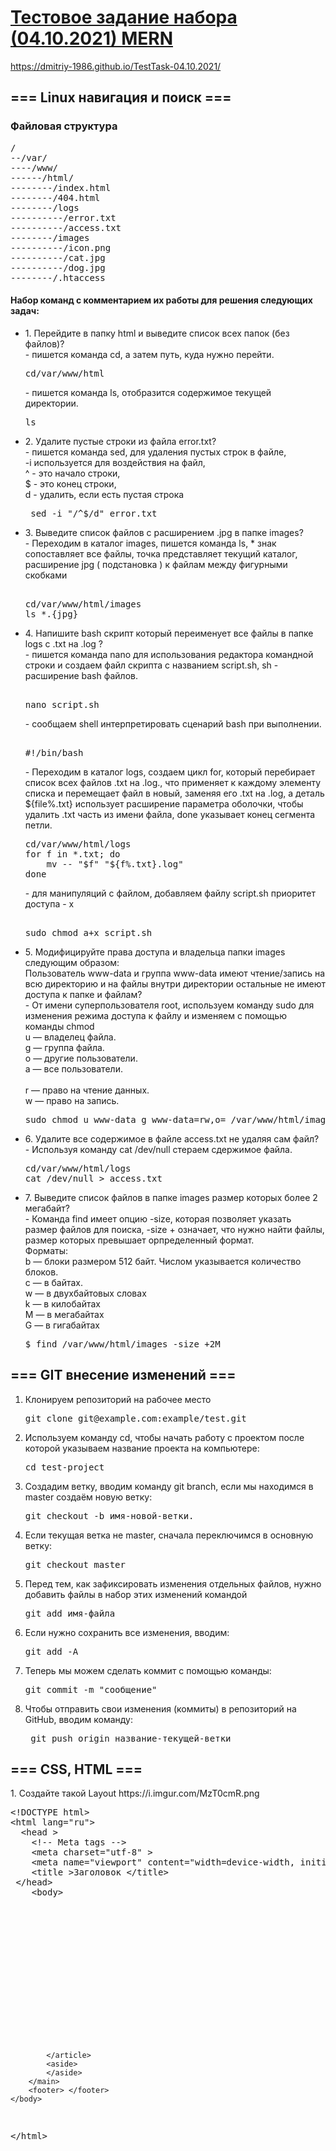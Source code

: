 <h1>
    <a href="https://sharing.clickup.com/t/h/11m9me5/ZZ3LLDGNAGTKLSG">Тестовое задание набора (04.10.2021) MERN </a>  
</h1>

https://dmitriy-1986.github.io/TestTask-04.10.2021/

<h2>
    === Linux навигация и поиск ===
</h2>
<h3>
    Файловая структура
</h3>
<pre>
/
--/var/
----/www/
------/html/
--------/index.html
--------/404.html
--------/logs
----------/error.txt
----------/access.txt
--------/images
----------/icon.png
----------/cat.jpg
----------/dog.jpg
--------/.htaccess
</pre>
<h4>
    Набор команд с комментарием их работы для решения следующих задач:
</h4>
<ul>
    <li>
        1. Перейдите в папку html и выведите список всех папок (без файлов)? <br>
        - пишется команда cd, а затем путь, куда нужно перейти. <br>
<pre>cd/var/www/html</pre>
        - пишется команда ls, отобразится содержимое текущей директории. <br>
<pre>ls</pre>
    </li>
    <li>
        2. Удалите пустые строки из файла error.txt?<br>
        - пишется команда sed, для удаления пустых строк в файле,<br> -i используется
        для воздействия на файл,<br> ^ - это начало строки,<br> $ - это конец строки,<br>
        d - удалить, если есть пустая строка<br>
<pre> sed -i "/^$/d" error.txt</pre>
    </li>
    <li>
        3. Выведите список файлов с расширением .jpg в папке images?<br>
        - Переходим в каталог images, пишется команда ls, * знак сопоставляет все файлы,
        точка представляет текущий каталог,  расширение jpg ( подстановка ) к файлам 
        между фигурными скобками 
<pre> 
cd/var/www/html/images
ls *.{jpg}
</pre>
    </li>
    <li>
        4. Напишите bash скрипт который переименует все файлы в папке logs с .txt на .log ?<br>
        - пишется команда nano для использования редактора командной строки и создаем файл скрипта
        с названием script.sh, sh - расширение bash файлов.<br>
<pre>        
nano script.sh     
</pre>
- сообщаем shell интерпретировать сценарий bash при выполнении.        
<pre>         
#!/bin/bash        
</pre>
- Переходим в каталог logs, создаем цикл for, который перебирает список всех файлов .txt на .log., 
что применяет к каждому элементу списка и перемещает файл в новый, заменяя его .txt на .log, а деталь ${file%.txt}
использует расширение параметра оболочки, чтобы удалить .txt часть из имени файла, done указывает конец сегмента петли.
<pre>
cd/var/www/html/logs
for f in *.txt; do
    mv -- "$f" "${f%.txt}.log"
done       
</pre>  
- для манипуляций с файлом, добавляем файлу script.sh приоритет доступа - x      
<pre>         
sudo chmod a+x script.sh       
</pre>        
    </li>
    <li>
        5. Модифицируйте права доступа и владельца папки images следующим образом: <br>
        Пользователь www-data и группа www-data имеют чтение/запись на всю директорию и на файлы внутри директории остальные не имеют доступа к папке и файлам?<br>
        - От имени суперпользователя root, используем команду sudo для изменения режима доступа к файлу и изменяем с помощью команды chmod<br>
        u — владелец файла.<br>
        g — группа файла.<br>
        o — другие пользователи.<br>
        a — все пользователи.<br><br>
        r — право на чтение данных.<br>
        w — право на запись.<br>
<pre>
sudo chmod u www-data g www-data=rw,o= /var/www/html/images
</pre>
    </li>
    <li>
        6. Удалите все содержимое в файле access.txt не удаляя сам файл?<br>
        - Используя команду cat /dev/null стераем сдержимое файла.<br>
<pre>
cd/var/www/html/logs
cat /dev/null > access.txt
</pre>
    </li>
    <li>
        7. Выведите список файлов в папке images размер которых более 2 мегабайт?<br>
        - Команда find имеет опцию -size, которая позволяет указать размер файлов для поиска, -size +  означает, что нужно найти файлы, 
        размер которых превышает орпределенный формат.<br>
        Форматы:<br>
        b — блоки размером 512 байт. Числом указывается количество блоков.<br>
        c — в байтах.<br>
        w — в двухбайтовых словах<br>
        k — в килобайтах<br>
        M — в мегабайтах<br>
        G — в гигабайтах<br>
<pre>
$ find /var/www/html/images -size +2M
</pre>
    </li>
</ul>
<h2>
    === GIT внесение изменений ===
</h2>
<ol>
    <li>
        Клонируем репозиторий на рабочее место
<pre>
git clone git@example.com:example/test.git
</pre>
    </li>
    <li>
        Используем команду cd, чтобы начать работу с проектом
        после которой указываем название проекта на компьютере:
<pre>
cd test-project
</pre>
    </li>
    <li>
        Создадим ветку, вводим команду git branch, eсли мы находимся в master
        создаём новую ветку:
<pre>
git checkout -b имя-новой-ветки.
</pre>        
    </li>
    <li>
        Если текущая ветка не master, сначала переключимся в основную ветку:
<pre>
git checkout master
</pre>   
    </li>
    <li>
        Перед тем, как зафиксировать изменения отдельных файлов, 
        нужно добавить файлы в набор этих изменений командой
<pre>
git add имя-файла
</pre> 
    </li>
    <li>
        Если нужно сохранить все изменения, вводим:
<pre>
git add -A
</pre>         
    </li>
    <li>
        Теперь мы можем сделать коммит с помощью команды:
<pre>
git commit -m "сообщение"
</pre> 
    </li>
    <li>
       Чтобы отправить свои изменения (коммиты) в репозиторий на GitHub, 
        вводим команду:
<pre>
 git push origin название-текущей-ветки
</pre> 
    </li>
    
  </ol>
<h2>
    === CSS, HTML ===
</h2>
1. Создайте такой Layout https://i.imgur.com/MzT0cmR.png 
<pre>
&lt;!DOCTYPE html&gt;
&lt;html lang="ru"&gt;
  &lt;head &gt;
    &lt;!-- Meta tags --&gt;
    &lt;meta charset="utf-8" &gt;
    &lt;meta name="viewport" content="width=device-width, initial-scale=1" &gt;
    &lt;title &gt;Заголовок &lt;/title&gt;
 &lt;/head&gt;
    &lt;body&gt;    
        <header> </header>
        <nav> </nav>
        <main>
            <article>

            </article>
            <aside>
            </aside>
        </main>
        <footer> </footer>
    </body>
&lt;/html&gt;  
</pre> 
